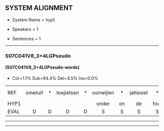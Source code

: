 
## SYSTEM ALIGNMENT

- System Name = hyp1

- Speakers = 1

- Sentences = 1

---

### S07C041V8_3+4LGPseudo

#### (S07C041V8_3+4LGPseudo-words)

- Cor=1.1%	Sub=94.4%	Del=4.5%	Ins=0.0%

|  |  |  |  |  |  |  |  |  |  |  |  |  |  |  |  |  |  |  |  |  |  |  |  |  |  |  |  |  |  |  |  |  |  |  |  |  |  |  |  |  |  |  |  |  |  |  |  |  |  |  |  |  |  |  |  |  |  |  |  |  |  |  |  |  |  |  |  |  |  |  |  |  |  |  |  |  |  |  |  |  |  |  |  |  |  |  |  |  |  |
|:--- |:---:|:---:|:---:|:---:|:---:|:---:|:---:|:---:|:---:|:---:|:---:|:---:|:---:|:---:|:---:|:---:|:---:|:---:|:---:|:---:|:---:|:---:|:---:|:---:|:---:|:---:|:---:|:---:|:---:|:---:|:---:|:---:|:---:|:---:|:---:|:---:|:---:|:---:|:---:|:---:|:---:|:---:|:---:|:---:|:---:|:---:|:---:|:---:|:---:|:---:|:---:|:---:|:---:|:---:|:---:|:---:|:---:|:---:|:---:|:---:|:---:|:---:|:---:|:---:|:---:|:---:|:---:|:---:|:---:|:---:|:---:|:---:|:---:|:---:|:---:|:---:|:---:|:---:|:---:|:---:|:---:|:---:|:---:|:---:|:---:|:---:|:---:|:---:|:---:|
| REF | ometuif | * | toejietsen | * | oonwijlen | * | jattesiet | * | nurudien | * | stoenydaas | * | * | deuveltek | * | * | juitonie | * | *s | * | gevijdel | * | * | * | sidowaan | * | spekkeraai | wachteniek | *s | * | * | verpierik | * | nappegreeuw | mantaroen | * | schielendaspen | * | * | * | * | crobeklunker | * | * | * | kabbestepen | * | * | verwarig*(verwarring) | * | ooiebiekje | * | * | * | fandelig | *s | jalekrewen | smoralij | * | zeekvlachine | * | kanaroe | * | toineetlijgen | meitsegrok | kantelogsten | * | *s | ondermind | * | choporatie | zennebral | ijraspangen | girdofhaalder | * | * | tobbermoeit | * | poentalschouden | * | * | havedil | verbrakkertje | gerauwejaak | * | * | hapeneren | * | *s |
| HYP1 |  |  |  |  | onder | on | de | fout | toen | wij | toen | went | hewijlen | jatersiet | rm | kunie | das | de | veltek | juist | gevijdel | sindonam | sprekurai | wag | ten | ek | veri | veriker | inaper | jo | vantavoo | in | as | en | oer | kape | teen | verwarring | o | bi | a | van | delin | ja | kort | eewonen | smoraja | seer | heeflag | e | garo | elegen | ho | hebt | zo | van | oek? | kateloosten | dermide | komi | zi | dembrouw | raspragine | wet | stap | t | en | dief | ga | dusik | grien | dof | haader | dernoit | das | jou | de | aeteel | or | ora | cor | ka | vorig | gerawi | ja? | vruggraja | haber | en | én |
| EVAL | D | D | D | D | S | S | S | S | S | S | S | S | S | S | S | S | S | S | S | S |  | S | S | S | S | S | S | S | S | S | S | S | S | S | S | S | S | S | S | S | S | S | S | S | S | S | S | S | S | S | S | S | S | S | S | S | S | S | S | S | S | S | S | S | S | S | S | S | S | S | S | S | S | S | S | S | S | S | S | S | S | S | S | S | S | S | S | S | S |
---

---
